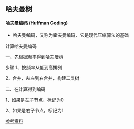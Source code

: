## 哈夫曼树

#### 哈夫曼编码 (Huffman Coding)

* 哈夫曼编码，又称为霍夫曼编码，它是现代压缩算法的基础



计算哈夫曼编码

一、先根据频率得到哈夫曼树

步骤
1、按频率从低到高排列

2、合并，从左到右合并，构建二叉树

二、在计算得到编码

1、如果是左子节点，标记为0

2、如果是右子节点，标记为1

[参考资料](https://blog.csdn.net/FX677588/article/details/70767446)